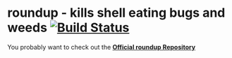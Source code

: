 # roundup - kills shell eating bugs and weeds [![Build Status](https://secure.travis-ci.org/ryuk/roundup.png?branch=master)](http://travis-ci.org/ryuk/roundup)
You probably want to check out the **[Official roundup Repository](http://github.com/bmizerany/roundup)**
